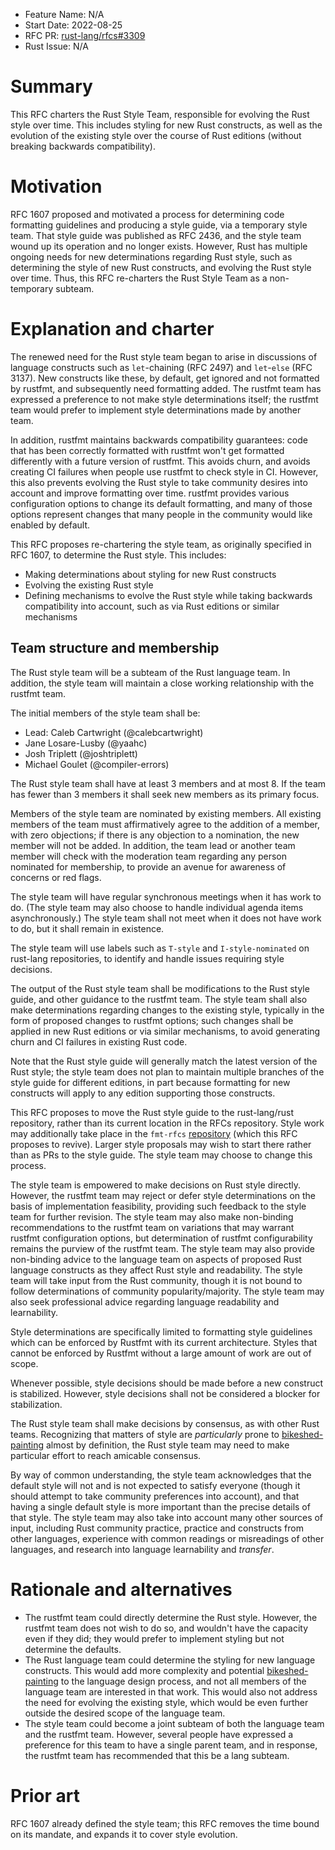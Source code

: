 - Feature Name: N/A
- Start Date: 2022-08-25
- RFC PR: [rust-lang/rfcs#3309](https://github.com/rust-lang/rfcs/pull/3309)
- Rust Issue: N/A

# Summary
[summary]: #summary

This RFC charters the Rust Style Team, responsible for evolving the Rust style over time. This includes styling for new Rust constructs, as well as the evolution of the existing style over the course of Rust editions (without breaking backwards compatibility).

# Motivation
[motivation]: #motivation

RFC 1607 proposed and motivated a process for determining code formatting guidelines and producing a style guide, via a temporary style team. That style guide was published as RFC 2436, and the style team wound up its operation and no longer exists. However, Rust has multiple ongoing needs for new determinations regarding Rust style, such as determining the style of new Rust constructs, and evolving the Rust style over time. Thus, this RFC re-charters the Rust Style Team as a non-temporary subteam.

# Explanation and charter
[explanation]: #explanation

The renewed need for the Rust style team began to arise in discussions of language constructs such as `let`-chaining (RFC 2497) and `let`-`else` (RFC 3137). New constructs like these, by default, get ignored and not formatted by rustfmt, and subsequently need formatting added. The rustfmt team has expressed a preference to not make style determinations itself; the rustfmt team would prefer to implement style determinations made by another team.

In addition, rustfmt maintains backwards compatibility guarantees: code that has been correctly formatted with rustfmt won't get formatted differently with a future version of rustfmt. This avoids churn, and avoids creating CI failures when people use rustfmt to check style in CI. However, this also prevents evolving the Rust style to take community desires into account and improve formatting over time. rustfmt provides various configuration options to change its default formatting, and many of those options represent changes that many people in the community would like enabled by default.

This RFC proposes re-chartering the style team, as originally specified in RFC 1607, to determine the Rust style. This includes:
- Making determinations about styling for new Rust constructs
- Evolving the existing Rust style
- Defining mechanisms to evolve the Rust style while taking backwards compatibility into account, such as via Rust editions or similar mechanisms

## Team structure and membership

The Rust style team will be a subteam of the Rust language team. In addition, the style team will maintain a close working relationship with the rustfmt team.

The initial members of the style team shall be:
- Lead: Caleb Cartwright (@calebcartwright)
- Jane Losare-Lusby (@yaahc)
- Josh Triplett (@joshtriplett)
- Michael Goulet (@compiler-errors)

The Rust style team shall have at least 3 members and at most 8. If the team has fewer than 3 members it shall seek new members as its primary focus.

Members of the style team are nominated by existing members. All existing members of the team must affirmatively agree to the addition of a member, with zero objections; if there is any objection to a nomination, the new member will not be added. In addition, the team lead or another team member will check with the moderation team regarding any person nominated for membership, to provide an avenue for awareness of concerns or red flags.

The style team will have regular synchronous meetings when it has work to do. (The style team may also choose to handle individual agenda items asynchronously.) The style team shall not meet when it does not have work to do, but it shall remain in existence.

The style team will use labels such as `T-style` and `I-style-nominated` on rust-lang repositories, to identify and handle issues requiring style decisions.

The output of the Rust style team shall be modifications to the Rust style guide, and other guidance to the rustfmt team. The style team shall also make determinations regarding changes to the existing style, typically in the form of proposed changes to rustfmt options; such changes shall be applied in new Rust editions or via similar mechanisms, to avoid generating churn and CI failures in existing Rust code.

Note that the Rust style guide will generally match the latest version of the Rust style; the style team does not plan to maintain multiple branches of the style guide for different editions, in part because formatting for new constructs will apply to any edition supporting those constructs.

This RFC proposes to move the Rust style guide to the rust-lang/rust repository, rather than its current location in the RFCs repository. Style work may additionally take place in the `fmt-rfcs` [repository](https://github.com/rust-dev-tools/fmt-rfcs) (which this RFC proposes to revive). Larger style proposals may wish to start there rather than as PRs to the style guide. The style team may choose to change this process.

The style team is empowered to make decisions on Rust style directly. However, the rustfmt team may reject or defer style determinations on the basis of implementation feasibility, providing such feedback to the style team for further revision. The style team may also make non-binding recommendations to the rustfmt team on variations that may warrant rustfmt configuration options, but determination of rustfmt configurability remains the purview of the rustfmt team. The style team may also provide non-binding advice to the language team on aspects of proposed Rust language constructs as they affect Rust style and readability. The style team will take input from the Rust community, though it is not bound to follow determinations of community popularity/majority. The style team may also seek professional advice regarding language readability and learnability.

Style determinations are specifically limited to formatting style guidelines which can be enforced by Rustfmt with its current architecture. Styles that cannot be enforced by Rustfmt without a large amount of work are out of scope.

Whenever possible, style decisions should be made before a new construct is stabilized. However, style decisions shall not be considered a blocker for stabilization.

The Rust style team shall make decisions by consensus, as with other Rust teams. Recognizing that matters of style are *particularly* prone to [bikeshed-painting](https://4682b4.bikeshed.com/) almost by definition, the Rust style team may need to make particular effort to reach amicable consensus.

By way of common understanding, the style team acknowledges that the default style will not and is not expected to satisfy everyone (though it should attempt to take community preferences into account), and that having a single default style is more important than the precise details of that style. The style team may also take into account many other sources of input, including Rust community practice, practice and constructs from other languages, experience with common readings or misreadings of other languages, and research into language learnability and *transfer*.

# Rationale and alternatives
[rationale-and-alternatives]: #rationale-and-alternatives

- The rustfmt team could directly determine the Rust style. However, the rustfmt team does not wish to do so, and wouldn't have the capacity even if they did; they would prefer to implement styling but not determine the defaults.
- The Rust language team could determine the styling for new language constructs. This would add more complexity and potential [bikeshed-painting](https://b0c4de.bikeshed.com/) to the language design process, and not all members of the language team are interested in that work. This would also not address the need for evolving the existing style, which would be even further outside the desired scope of the language team.
- The style team could become a joint subteam of both the language team and the rustfmt team. However, several people have expressed a preference for this team to have a single parent team, and in response, the rustfmt team has recommended that this be a lang subteam.

# Prior art
[prior-art]: #prior-art

RFC 1607 already defined the style team; this RFC removes the time bound on its mandate, and expands it to cover style evolution.
